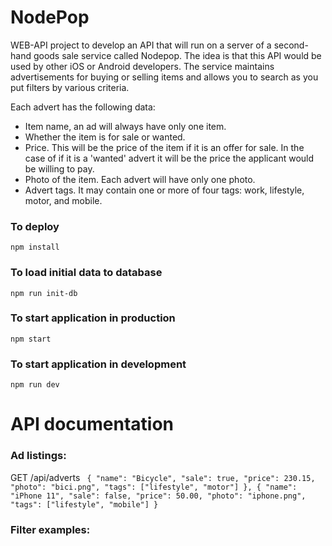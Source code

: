 # NodePop
WEB-API project to develop an API that will run on a server of a second-hand goods sale service called Nodepop. The idea is that this API would be
used by other iOS or Android developers. The service maintains advertisements for buying or selling items and allows you to search as you put
filters by various criteria. 

Each advert has the following data:
- Item name, an ad will always have only one item.
-  Whether the item is for sale or wanted.
- Price. This will be the price of the item if it is an offer for sale. In the case of
if it is a 'wanted' advert it will be the price the applicant would be willing to pay.
-  Photo of the item. Each advert will have only one photo.
- Advert tags. It may contain one or more of four tags: work, lifestyle, motor, and mobile.

### **To deploy**
`npm install` 

### **To load initial data to database**
`npm run init-db`

### **To start application in production**
`npm start`

### **To start application in development**
`npm run dev` 

# API documentation 
### Ad listings: 
GET /api/adverts 
` {
      "name": "Bicycle",
      "sale": true,
      "price": 230.15,
      "photo": "bici.png",
      "tags": ["lifestyle", "motor"]
    },
    {
      "name": "iPhone 11",
      "sale": false,
      "price": 50.00,
      "photo": "iphone.png",
      "tags": ["lifestyle", "mobile"]
    }`

### Filter examples: 



